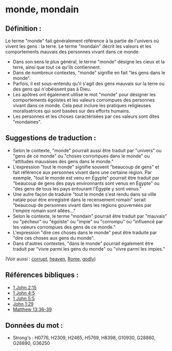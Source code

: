 # monde, mondain

## Définition :

Le terme "monde" fait généralement référence à la partie de l'univers où vivent les gens : la terre. Le terme "mondain" décrit les valeurs et les comportements mauvais des personnes vivant dans ce monde.

* Dans son sens le plus général, le terme "monde" désigne les cieux et la terre, ainsi que tout ce qu'ils contiennent.
* Dans de nombreux contextes, "monde" signifie en fait "les gens dans le monde".
* Parfois, il est sous-entendu qu'il s'agit des gens mauvais sur la terre ou des gens qui n'obéissent pas à Dieu.
* Les apôtres ont également utilisé le mot "monde" pour désigner les comportements égoïstes et les valeurs corrompues des personnes vivant dans ce monde. Cela peut inclure les pratiques religieuses moralisatrices qui sont basées sur des efforts humains.
* Les personnes et les choses caractérisées par ces valeurs sont dites "mondaines".

## Suggestions de traduction :

* Selon le contexte, "monde" pourrait aussi être traduit par "univers" ou "gens de ce monde" ou "choses corrompues dans le monde" ou "attitudes mauvaises des gens dans le monde."
* L'expression "tout le monde" signifie souvent "beaucoup de gens" et fait référence aux personnes vivant dans une certaine région. Par exemple, "tout le monde est venu en Égypte" pourrait être traduit par "beaucoup de gens des pays environnants sont venus en Égypte" ou "des gens de tous les pays entourant l'Égypte y sont venus."
* Une autre façon de traduire "tout le monde s'est rendu dans sa ville natale pour être enregistré dans le recensement romain" serait "beaucoup de personnes vivant dans les régions gouvernées par l'empire romain sont allées..."
* Selon le contexte, le terme "mondain" pourrait être traduit par "mauvais" ou "pécheur" ou "égoïste" ou "impie" ou "corrompu" ou "influencé par les valeurs corrompues des gens de ce monde."
* L'expression "dire ces choses dans le monde" peut être traduite par "dire ces choses aux gens du monde".
* Dans d'autres contextes, "dans le monde" pourrait également être traduit par "vivre parmi les gens du monde" ou "vivre parmi les impies."

(Voir aussi : [corrupt](../other/corrupt.md), [heaven](../kt/heaven.md), [Rome](../names/rome.md), [godly](../kt/godly.md))

## Références bibliques :

* [1 John 2:15](rc://en/tn/help/1jn/02/15)
* [1 John 4:5](rc://en/tn/help/1jn/04/05)
* [1 John 5:5](rc://en/tn/help/1jn/05/05)
* [John 1:29](rc://en/tn/help/jhn/01/29)
* [Matthew 13:36-39](rc://en/tn/help/mat/13/36)

## Données du mot :

* Strong's : H0776, H2309, H2465, H5769, H8398, G10930, G28860, G28890, G36250
